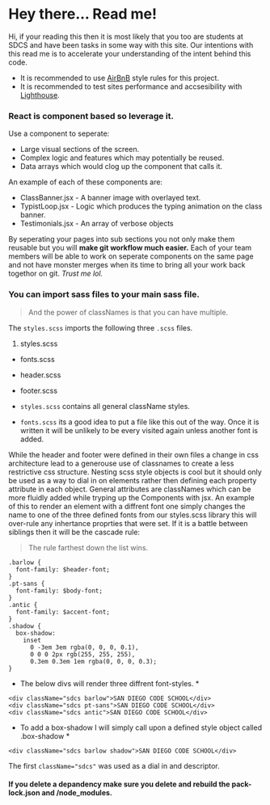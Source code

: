 
# Hey there... Read me!

Hi, if your reading this then it is most likely that you too are students at SDCS and have been tasks in some way with this site. Our intentions with this read me is to accelerate your understanding of the intent behind this code.

- It is recommended to use [AirBnB](https://github.com/airbnb/javascript) style rules for this project.
- It is recommended to test sites performance and accsesibility with [Lighthouse](https://chrome.google.com/webstore/detail/lighthouse/blipmdconlkpinefehnmjammfjpmpbjk?hl=en).

### React is component based so leverage it.
Use a component to seperate:
- Large visual sections of the screen.
- Complex logic and features which may potentially be reused.
- Data arrays which would clog up the component that calls it.

An example of each of these components are:

- ClassBanner.jsx - A banner image with overlayed text.
- TypistLoop.jsx - Logic which produces the typing animation on the class banner.
- Testimonials.jsx - An array of verbose objects

By seperating your pages into sub sections you not only make them reusable but you will **make git workflow much easier.** Each of your team members will be able to work on seperate components on the same page and not have monster merges when its time to bring all your work back togethor on git. *Trust me lol.*

### You can import sass files to your main sass file.
> And the power of classNames is that you can have multiple.

The `styles.scss` imports the following three `.scss` files.
1. styles.scss
 - fonts.scss
 - header.scss
 - footer.scss

- `styles.scss` contains all general className styles.
- `fonts.scss` its a good idea to put a file like this out of the way. Once it is written it will be unlikely to be every visited again unless another font is added.


While the header and footer were defined in their own files a change in css architecture lead to a generouse use of classnames to create a less restrictive css structure. Nesting scss style objects is cool but it should only be used as a way to dial in on elements rather then defining each property attribute in each object. General attributes are classNames which can be more fluidly added while tryping up the Components with jsx. An example of this to render an element with a diffrent font one simply changes the name to one of the three defined fonts from our styles.scss library this will over-rule any inhertance proprties that were set. If it is a battle between siblings then it will be the cascade rule:
> The rule farthest down the list wins.
```
.barlow {
  font-family: $header-font;
}
.pt-sans {
  font-family: $body-font;
}
.antic {
  font-family: $accent-font;
}
.shadow {
  box-shadow: 
    inset 
      0 -3em 3em rgba(0, 0, 0, 0.1), 
      0 0 0 2px rgb(255, 255, 255),
      0.3em 0.3em 1em rgba(0, 0, 0, 0.3);
}
```
* The below divs will render three diffrent font-styles. *
```
<div className="sdcs barlow">SAN DIEGO CODE SCHOOL</div>
<div className="sdcs pt-sans">SAN DIEGO CODE SCHOOL</div>
<div className="sdcs antic">SAN DIEGO CODE SCHOOL</div>
```
* To add a box-shadow I will simply call upon a defined style object called .box-shadow *
```
<div className="sdcs barlow shadow">SAN DIEGO CODE SCHOOL</div>
```
The first `className="sdcs"` was used as a dial in and descriptor.

#### If you delete a depandency make sure you delete and rebuild the pack-lock.json and /node_modules.